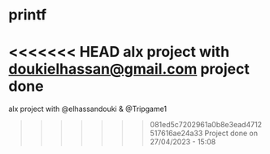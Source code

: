 # printf
<<<<<<< HEAD
alx project with doukielhassan@gmail.com 
project done
=======
alx project with @elhassandouki & @Tripgame1
>>>>>>> 081ed5c7202961a0b8e3ead4712517616ae24a33
Project done on 27/04/2023 - 15:08

